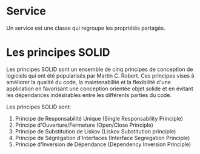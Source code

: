 # Service

Un service est une classe qui regroupe les propriétés partagés. 

# Les principes SOLID

Les principes SOLID sont un ensemble de cinq principes de conception de logiciels qui ont été popularisés par Martin C. Robert. Ces principes vises à améliorer la qualité du code, la maintenabilité et la flexibilité d'une application en favorisant une conception orientée objet solide et en évitant les dépendances indésirables entre les différents parties du code.

Les principes SOLID sont:
1. Principe de Responsabilité Unique (Single Responsability Principle)
2. Principe d'Ouverture/Fermeture (Open/Close Principle)
3. Principe de Substitution de Liskov (Liskov Substitution principle)
4. Principe de Ségrégation d'Interfaces (Interface Segregation Principle)
5. Principe d'Inversion de Dépendance (Dependency Inversion Principle)
